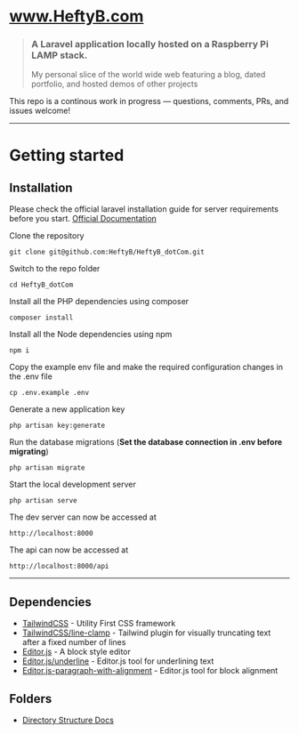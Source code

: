 # www.HeftyB.com 

> ### A Laravel application locally hosted on a Raspberry Pi LAMP stack.
> My personal slice of the world wide web featuring a blog, dated portfolio, and hosted demos of other projects

This repo is a continous work in progress — questions, comments, PRs, and issues welcome!

----------

# Getting started

## Installation

Please check the official laravel installation guide for server requirements before you start. [Official Documentation](https://laravel.com/docs/8.x)
 

Clone the repository

    git clone git@github.com:HeftyB/HeftyB_dotCom.git

Switch to the repo folder

    cd HeftyB_dotCom

Install all the PHP dependencies using composer

    composer install
    
Install all the Node dependencies using npm

    npm i

Copy the example env file and make the required configuration changes in the .env file

    cp .env.example .env

Generate a new application key

    php artisan key:generate

Run the database migrations (**Set the database connection in .env before migrating**)

    php artisan migrate

Start the local development server

    php artisan serve

The dev server can now be accessed at

    http://localhost:8000

The api can now be accessed at

    http://localhost:8000/api

   
----------

## Dependencies

- [TailwindCSS](https://github.com/tailwindlabs/tailwindcss) - Utility First CSS framework
- [TailwindCSS/line-clamp](https://github.com/tailwindlabs/tailwindcss-line-clamp) - Tailwind plugin for visually truncating text after a fixed number of lines
- [Editor.js](https://github.com/codex-team/editor.js) - A block style editor
- [Editor.js/underline](https://github.com/editor-js/underline) - Editor.js tool for underlining text
- [Editor.js-paragraph-with-alignment](https://github.com/kaaaaaaaaaaai/paragraph-with-alignment) - Editor.js tool for block alignment

## Folders

- [Directory Structure Docs](https://laravel.com/docs/8.x/structure)
